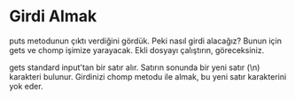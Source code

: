# Girdi Almak

puts metodunun çıktı verdiğini gördük. Peki nasıl girdi alacağız? Bunun için gets ve chomp işimize yarayacak. Ekli dosyayı çalıştırın, göreceksiniz.

gets standard input'tan bir satır alır. Satırın sonunda bir yeni satır (\n) karakteri bulunur. Girdinizi chomp metodu ile almak, bu yeni satır karakterini yok eder.